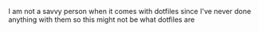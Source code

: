 I am not a savvy person when it comes with dotfiles since I've never done anything with them so this might not be what dotfiles are
